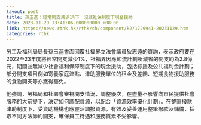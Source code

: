 ```yaml
---
layout: post
title: 孫玉菡：經常開支減少1%下　沒減社保制度下現金援助
date: 2023-11-29 13:41:06.000000000 +08:00
link: https://news.rthk.hk/rthk/ch/component/k2/1729941-20231129.htm
categories: rthk
---
```


勞工及福利局局長孫玉菡書面回覆社福界立法會議員狄志遠的質詢，表示政府要在2022至23年度將經常開支減少1%，社福界因應節流計劃所減省的開支約為2.8億元，期間並無減少社會福利保障制度下的現金援助，包括綜援及公共福利金計劃；部分開支項目例如寄養家庭津貼、津助服務單位的租金及差餉、短期食物援助服務的食物開支等亦獲得豁免。

他強調，勞福局和社署會審視開支情況，調整優次，在盡量不影響向市民提供社會服務的大前提下，決定如何調配資源，以配合「資源效率優化計劃」。在整筆撥款津助制度下，受資助機構也應靈活調撥資源，有效及妥善運用整筆撥款及儲備，採取不同方法節約開支，確保員工待遇和服務質素不受影響。
